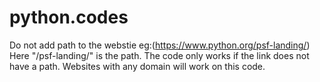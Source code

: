 # python.codes
Do not add path to the webstie eg:(https://www.python.org/psf-landing/)
Here "/psf-landing/" is the path. 
The code only works if the link does not have a path. 
Websites with any domain will work on this code.
